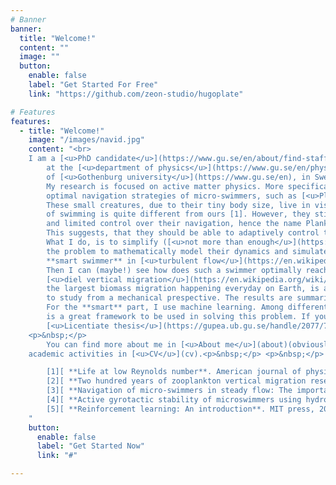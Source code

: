 ```yaml
---
# Banner
banner:
  title: "Welcome!"
  content: ""
  image: ""
  button:
    enable: false
    label: "Get Started For Free"
    link: "https://github.com/zeon-studio/hugoplate"

# Features
features:
  - title: "Welcome!"
    image: "/images/navid.jpg"
    content: "<br> 
	I am a [<u>PhD candidate</u>](https://www.gu.se/en/about/find-staff/sayednavidmousavi) 
        at the [<u>department of physics</u>](https://www.gu.se/en/physics) 
        of [<u>Gothenburg university</u>](https://www.gu.se/en), in Sweden.
        My research is focused on active matter physics. More specifically, I study the 
        optimal navigation strategies of micro-swimmers, such as [<u>Plankton</u>](https://en.wikipedia.org/wiki/Plankton) in complex flows. <br>
        These small creatures, due to their tiny body size, live in viscous fluid regime, and therefore their experience
        of swimming is quite different from ours [1]. However, they still have an amazing perception of their environment 
        and limited control over their navigation, hence the name Plankton (Plankton means drifter/wanderer).
        This suggests, that they should be able to adaptively control their navigation, in order to achieve different goals.<br>
        What I do, is to simplify ([<u>not more than enough</u>](https://en.wikipedia.org/wiki/Spherical_cow)!) 
        the problem to mathematically model their dynamics and simulate a somewhat
        **smart swimmer** in [<u>turbulent flow</u>](https://en.wikipedia.org/wiki/Turbulence).
        Then I can (maybe!) see how does such a swimmer optimally reach certain goals. For example, 
        [<u>diel vertical migration</u>](https://en.wikipedia.org/wiki/Diel_vertical_migration), which is claimed to be 
        the largest biomass migration happening everyday on Earth, is a long standing open question [2], that we tried
        to study from a mechanical prespective. The results are summarized in papers [3] and [4].   
        For the **smart** part, I use machine learning. Among different machine learning approaches, **reinforcement learning** [5]
        is a great framework to be used in solving this problem. If you are interested, you can read more in my 
        [<u>Licentiate thesis</u>](https://gupea.ub.gu.se/handle/2077/71497), and soon, my PhD thesis :-).<br>
	<p>&nbsp;</p>
        You can find more about me in [<u>About me</u>](about)(obviously!) and my 
	academic activities in [<u>CV</u>](cv).<p>&nbsp;</p> <p>&nbsp;</p> <hr>

        [1][ **Life at low Reynolds number**. American journal of physics 45.1 (1977): 3-11.](https://www.damtp.cam.ac.uk/user/gold/pdfs/purcell.pdf)<br>
        [2][ **Two hundred years of zooplankton vertical migration research**. Biological Reviews 96.4 (2021): 1547-1589.](https://onlinelibrary.wiley.com/doi/full/10.1111/brv.12715)<br>
        [3][ **Navigation of micro-swimmers in steady flow: The importance of symmetries**. Journal of Fluid Mechanics 932 (2022): A10](https://www.cambridge.org/core/journals/journal-of-fluid-mechanics/article/abs/navigation-of-microswimmers-in-steady-flow-the-importance-of-symmetries/D84491F84D6FDF2B485AB92F8AB79D8B)<br>
        [4][ **Active gyrotactic stability of microswimmers using hydromechanical signals**. Physical Review Fluids 7.1 (2022): 014311.](https://journals.aps.org/prfluids/abstract/10.1103/PhysRevFluids.7.014311)<br>
        [5][ **Reinforcement learning: An introduction**. MIT press, 2018.](https://www.andrew.cmu.edu/course/10-703/textbook/BartoSutt)<br>
    "
    button:
      enable: false
      label: "Get Started Now"
      link: "#"

---
```



